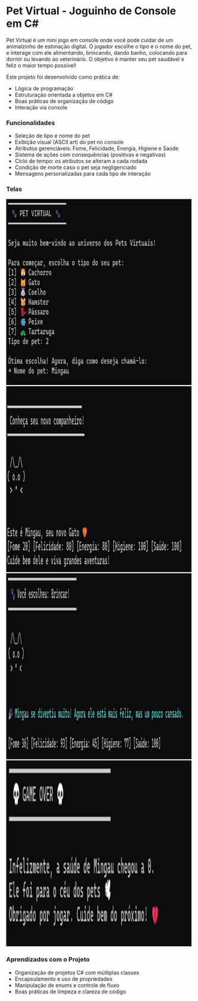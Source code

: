 # Pet Virtual - Joguinho de Console em C#
Pet Virtual é um mini jogo em console onde você pode cuidar de um animalzinho de estimação digital. O jogador escolhe o tipo e o nome do pet, e interage com ele alimentando, brincando, dando banho, colocando para dormir ou levando ao veterinário. O objetivo é manter seu pet saudável e feliz o maior tempo possível!

Este projeto foi desenvolvido como prática de:
- Lógica de programação
- Estruturação orientada a objetos em C#
- Boas práticas de organização de código
- Interação via console

### Funcionalidades
- Seleção de tipo e nome do pet
- Exibição visual (ASCII art) do pet no console
- Atributos gerenciáveis: Fome, Felicidade, Energia, Higiene e Saúde
- Sistema de ações com consequências (positivas e negativas)
- Ciclo de tempo: os atributos se alteram a cada rodada
- Condição de morte caso o pet seja negligenciado
- Mensagens personalizadas para cada tipo de interação

### Telas
<img src="/sketchs/tela1.png" alt="Tela1" width=500 height=500>
<img src="/sketchs/tela2.png" alt="Tela1" width=500 height=500>
<img src="/sketchs/tela3.png" alt="Tela1" width=500 height=500>
<img src="/sketchs/tela4.png" alt="Tela1" width=500 height=500>

 ### Aprendizados com o Projeto
- Organização de projetos C# com múltiplas classes
- Encapsulamento e uso de propriedades
-  Manipulação de enums e controle de fluxo
-  Boas práticas de limpeza e clareza de código

